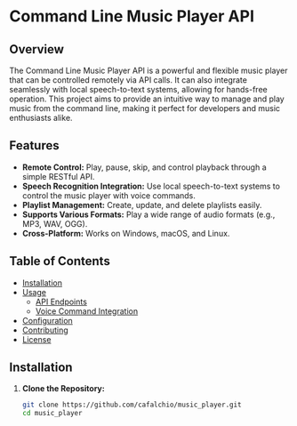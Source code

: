 # Command Line Music Player API

## Overview

The Command Line Music Player API is a powerful and flexible music player that can be controlled remotely via API calls. It can also integrate seamlessly with local speech-to-text systems, allowing for hands-free operation. This project aims to provide an intuitive way to manage and play music from the command line, making it perfect for developers and music enthusiasts alike.

## Features

- **Remote Control:** Play, pause, skip, and control playback through a simple RESTful API.
- **Speech Recognition Integration:** Use local speech-to-text systems to control the music player with voice commands.
- **Playlist Management:** Create, update, and delete playlists easily.
- **Supports Various Formats:** Play a wide range of audio formats (e.g., MP3, WAV, OGG).
- **Cross-Platform:** Works on Windows, macOS, and Linux.

## Table of Contents

- [Installation](#installation)
- [Usage](#usage)
  - [API Endpoints](#api-endpoints)
  - [Voice Command Integration](#voice-command-integration)
- [Configuration](#configuration)
- [Contributing](#contributing)
- [License](#license)

## Installation

1. **Clone the Repository:**
   ```bash
   git clone https://github.com/cafalchio/music_player.git
   cd music_player
